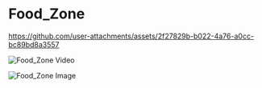 # Food_Zone

https://github.com/user-attachments/assets/2f27829b-b022-4a76-a0cc-bc89bd8a3557

![Food_Zone Video](https://github.com/user-attachments/assets/d9793a41-b909-44ce-aaa7-7d65b89ca5e4)

![Food_Zone Image](https://github.com/user-attachments/assets/31b155c7-f4ab-4231-9adc-83aa59100cb8)
